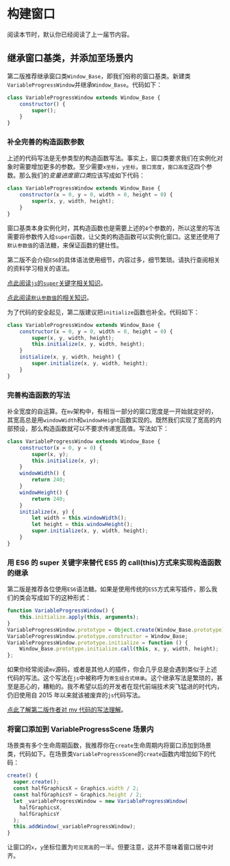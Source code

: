 # 构建窗口

阅读本节时，默认你已经阅读了上一届节内容。

## 继承窗口基类，并添加至场景内

第二版推荐继承窗口类`Window_Base`，即我们俗称的窗口基类。新建类`VariableProgressWindow`并继承`Window_Base`。代码如下：

```js
class VariableProgressWindow extends Window_Base {
	constructor() {
		super();
	}
}
```

### 补全完善的构造函数参数

上述的代码写法是无参类型的构造函数写法。事实上，窗口类要求我们在实例化对象时需要增加更多的参数。至少需要`x坐标`，`y坐标`，`窗口宽度`，`窗口高度`这四个参数。那么我们的*变量进度窗口类*应该写成如下代码：

```js {2-3}
class VariableProgressWindow extends Window_Base {
	constructor(x = 0, y = 0, width = 0, height = 0) {
		super(x, y, width, height);
	}
}
```

窗口基类本身实例化时，其构造函数也是需要上述的`4`个参数的，所以这里的写法需要将参数传入给`super`函数，让父类的构造函数可以实例化窗口。这里还使用了`默认参数值`的语法糖，来保证函数的健壮性。

第二版不会介绍`ES6`的具体语法使用细节，内容过多，细节繁琐。请执行查阅相关的资料学习相关的语法。

[点此阅读`js`的`super`关键字相关知识](https://developer.mozilla.org/zh-CN/docs/Web/JavaScript/Reference/Operators/super)。

[点此阅读`默认参数值`的相关知识](https://developer.mozilla.org/zh-CN/docs/Web/JavaScript/Reference/Functions/Default_parameters)。

为了代码的安全起见，第二版建议把`initialize`函数也补全。代码如下：

```js {4}
class VariableProgressWindow extends Window_Base {
	constructor(x = 0, y = 0, width = 0, height = 0) {
		super(x, y, width, height);
		this.initialize(x, y, width, height);
	}
	initialize(x, y, width, height) {
		super.initialize(x, y, width, height);
	}
}
```

### 完善构造函数的写法

补全宽度的自运算。在`mv`架构中，有相当一部分的窗口宽度是一开始就定好的，其宽高总是用`windowWidth`和`windowHeight`函数实现的。既然我们实现了宽高的内部预设，那么构造函数就可以不要求传递宽高值。写法如下：

```js {13-14}
class VariableProgressWindow extends Window_Base {
	constructor(x = 0, y = 0) {
		super(x, y);
		this.initialize(x, y);
	}
	windowWidth() {
		return 240;
	}
	windowHeight() {
		return 240;
	}
	initialize(x, y) {
		let width = this.windowWidth();
		let height = this.windowHeight();
		super.initialize(x, y, width, height);
	}
}
```

### 用 ES6 的 super 关键字来替代 ES5 的 call(this)方式来实现构造函数的继承

第二版是推荐各位使用`ES6`语法糖。如果是使用传统的`ES5`方式来写插件，那么我们的类会写成如下的这种形式：

```js
function VariableProgressWindow() {
	this.initialize.apply(this, arguments);
}
VariableProgressWindow.prototype = Object.create(Window_Base.prototype);
VariableProgressWindow.prototype.constructor = Window_Base;
VariableProgressWindow.prototype.initialize = function () {
	Window_Base.prototype.initialize.call(this, x, y, width, height);
};
```

如果你经常阅读`mv`源码，或者是其他人的插件，你会几乎总是会遇到类似于上述代码的写法。这个写法在`js`中被称呼为`寄生组合式继承`。这个继承写法是繁琐的，甚至是恶心的，糟粕的。我不希望以后的开发者在现代前端技术突飞猛进的时代内，仍旧使用自 2015 年以来就该被废弃的`js`代码写法。

[点此了解第二版作者对 mv 代码的写法理解](https://example.com)。

### 将窗口添加到 VariableProgressScene 场景内

场景类有多个生命周期函数，我推荐你在`create`生命周期内将窗口添加到场景类，代码如下。在场景类`VariableProgressScene`的`create`函数内增加如下的代码：

```js
create() {
  super.create();
  const halfGraphicsX = Graphics.width / 2;
  const halfGraphicsY = Graphics.height / 2;
  let _variableProgressWindow = new VariableProgressWindow(
    halfGraphicsX,
    halfGraphicsY
  );
  this.addWindow(_variableProgressWindow);
}
```

让窗口的`x`，`y`坐标位置为`可见宽高`的一半。但要注意，这并不意味着窗口居中对齐。
